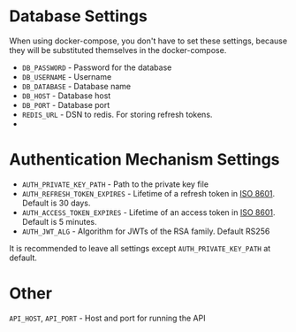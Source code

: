 # Database Settings
When using docker-compose, you don't have to set these settings,
because they will be substituted themselves in the docker-compose.

- `DB_PASSWORD` - Password for the database
- `DB_USERNAME` - Username
- `DB_DATABASE` - Database name
- `DB_HOST` - Database host
- `DB_PORT` - Database port
- `REDIS_URL` - DSN to redis. For storing refresh tokens.
- 
# Authentication Mechanism Settings
- `AUTH_PRIVATE_KEY_PATH` - Path to the private key file
- `AUTH_REFRESH_TOKEN_EXPIRES` - Lifetime of a refresh token in [ISO 8601](https://en.wikipedia.org/wiki/ISO_8601). Default is 30 days.
- `AUTH_ACCESS_TOKEN_EXPIRES` - Lifetime of an access token in [ISO 8601](https://en.wikipedia.org/wiki/ISO_8601). Default is 5 minutes.
- `AUTH_JWT_ALG` - Algorithm for JWTs of the RSA family. Default RS256

It is recommended to leave all settings except `AUTH_PRIVATE_KEY_PATH` at default.

# Other
`API_HOST`, `API_PORT` - Host and port for running the API